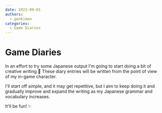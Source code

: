 ```yaml
---
date: 2023-09-01
authors:
  - genkimon
categories:
  - Game Diaries
---
```


# Game Diaries

In an effort to try some Japanese output I'm going to start doing a bit of creative writing :thought_balloon:
These diary entries will be written from the point of view of my in-game character.

I'll start off simple, and it may get repetitive, but I aim to keep doing it and gradually improve and expand the writing as my Japanese grammar and vocabulary increases.

It'll be fun! :sparkles: